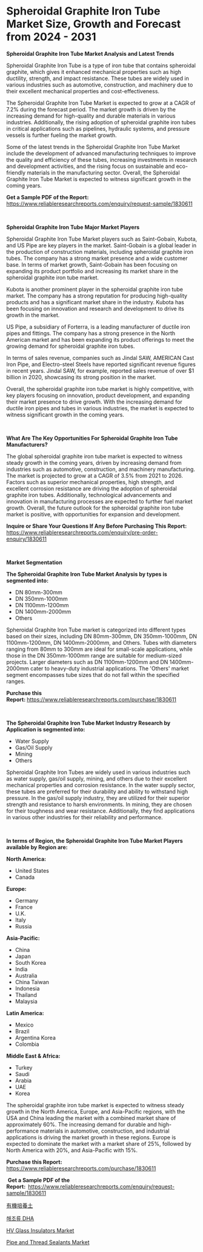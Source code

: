 <p><h1>Spheroidal Graphite Iron Tube Market Size, Growth and Forecast from 2024 - 2031</h1></p><p><strong>Spheroidal Graphite Iron Tube Market Analysis and Latest Trends</strong></p>
<p><p>Spheroidal Graphite Iron Tube is a type of iron tube that contains spheroidal graphite, which gives it enhanced mechanical properties such as high ductility, strength, and impact resistance. These tubes are widely used in various industries such as automotive, construction, and machinery due to their excellent mechanical properties and cost-effectiveness.</p><p>The Spheroidal Graphite Iron Tube Market is expected to grow at a CAGR of 7.2% during the forecast period. The market growth is driven by the increasing demand for high-quality and durable materials in various industries. Additionally, the rising adoption of spheroidal graphite iron tubes in critical applications such as pipelines, hydraulic systems, and pressure vessels is further fueling the market growth.</p><p>Some of the latest trends in the Spheroidal Graphite Iron Tube Market include the development of advanced manufacturing techniques to improve the quality and efficiency of these tubes, increasing investments in research and development activities, and the rising focus on sustainable and eco-friendly materials in the manufacturing sector. Overall, the Spheroidal Graphite Iron Tube Market is expected to witness significant growth in the coming years.</p></p>
<p><strong>Get a Sample PDF of the Report:&nbsp;</strong> <a href="https://www.reliableresearchreports.com/enquiry/request-sample/1830611">https://www.reliableresearchreports.com/enquiry/request-sample/1830611</a></p>
<p>&nbsp;</p>
<p><strong>Spheroidal Graphite Iron Tube Major Market Players</strong></p>
<p><p>Spheroidal Graphite Iron Tube Market players such as Saint-Gobain, Kubota, and US Pipe are key players in the market. Saint-Gobain is a global leader in the production of construction materials, including spheroidal graphite iron tubes. The company has a strong market presence and a wide customer base. In terms of market growth, Saint-Gobain has been focusing on expanding its product portfolio and increasing its market share in the spheroidal graphite iron tube market.</p><p>Kubota is another prominent player in the spheroidal graphite iron tube market. The company has a strong reputation for producing high-quality products and has a significant market share in the industry. Kubota has been focusing on innovation and research and development to drive its growth in the market.</p><p>US Pipe, a subsidiary of Forterra, is a leading manufacturer of ductile iron pipes and fittings. The company has a strong presence in the North American market and has been expanding its product offerings to meet the growing demand for spheroidal graphite iron tubes.</p><p>In terms of sales revenue, companies such as Jindal SAW, AMERICAN Cast Iron Pipe, and Electro-steel Steels have reported significant revenue figures in recent years. Jindal SAW, for example, reported sales revenue of over $1 billion in 2020, showcasing its strong position in the market.</p><p>Overall, the spheroidal graphite iron tube market is highly competitive, with key players focusing on innovation, product development, and expanding their market presence to drive growth. With the increasing demand for ductile iron pipes and tubes in various industries, the market is expected to witness significant growth in the coming years.</p></p>
<p>&nbsp;</p>
<p><strong>What Are The Key Opportunities For Spheroidal Graphite Iron Tube Manufacturers?</strong></p>
<p><p>The global spheroidal graphite iron tube market is expected to witness steady growth in the coming years, driven by increasing demand from industries such as automotive, construction, and machinery manufacturing. The market is projected to grow at a CAGR of 3.5% from 2021 to 2026. Factors such as superior mechanical properties, high strength, and excellent corrosion resistance are driving the adoption of spheroidal graphite iron tubes. Additionally, technological advancements and innovation in manufacturing processes are expected to further fuel market growth. Overall, the future outlook for the spheroidal graphite iron tube market is positive, with opportunities for expansion and development.</p></p>
<p><strong>Inquire or Share Your Questions If Any Before Purchasing This Report:</strong> <a href="https://www.reliableresearchreports.com/enquiry/pre-order-enquiry/1830611">https://www.reliableresearchreports.com/enquiry/pre-order-enquiry/1830611</a></p>
<p>&nbsp;</p>
<p><strong>Market Segmentation</strong></p>
<p><strong>The Spheroidal Graphite Iron Tube Market Analysis by types is segmented into:</strong></p>
<p><ul><li>DN 80mm-300mm</li><li>DN 350mm-1000mm</li><li>DN 1100mm-1200mm</li><li>DN 1400mm-2000mm</li><li>Others</li></ul></p>
<p><p>Spheroidal Graphite Iron Tube market is categorized into different types based on their sizes, including DN 80mm-300mm, DN 350mm-1000mm, DN 1100mm-1200mm, DN 1400mm-2000mm, and Others. Tubes with diameters ranging from 80mm to 300mm are ideal for small-scale applications, while those in the DN 350mm-1000mm range are suitable for medium-sized projects. Larger diameters such as DN 1100mm-1200mm and DN 1400mm-2000mm cater to heavy-duty industrial applications. The 'Others' market segment encompasses tube sizes that do not fall within the specified ranges.</p></p>
<p><strong>Purchase this Report:&nbsp;</strong><a href="https://www.reliableresearchreports.com/purchase/1830611">https://www.reliableresearchreports.com/purchase/1830611</a></p>
<p>&nbsp;</p>
<p><strong>The Spheroidal Graphite Iron Tube Market Industry Research by Application is segmented into:</strong></p>
<p><ul><li>Water Supply</li><li>Gas/Oil Supply</li><li>Mining</li><li>Others</li></ul></p>
<p><p>Spheroidal Graphite Iron Tubes are widely used in various industries such as water supply, gas/oil supply, mining, and others due to their excellent mechanical properties and corrosion resistance. In the water supply sector, these tubes are preferred for their durability and ability to withstand high pressure. In the gas/oil supply industry, they are utilized for their superior strength and resistance to harsh environments. In mining, they are chosen for their toughness and wear resistance. Additionally, they find applications in various other industries for their reliability and performance.</p></p>
<p>&nbsp;</p>
<p><strong>In terms of Region, the Spheroidal Graphite Iron Tube Market Players available by Region are:</strong></p>
<p>
    <p> <strong> North America: </strong>
        <ul>
            <li>United States</li>
            <li>Canada</li>
        </ul>
        </p> 
    <p> <strong> Europe: </strong>
        <ul>
            <li>Germany</li>
            <li>France</li>
            <li>U.K.</li>
            <li>Italy</li>
            <li>Russia</li>
        </ul>
        </p> 
    <p> <strong> Asia-Pacific: </strong>
        <ul>
            <li>China</li>
            <li>Japan</li>
            <li>South Korea</li>
            <li>India</li>
            <li>Australia</li>
            <li>China Taiwan</li>
            <li>Indonesia</li>
            <li>Thailand</li>
            <li>Malaysia</li>
        </ul>
        </p> 
    <p> <strong> Latin America: </strong>
        <ul>
            <li>Mexico</li>
            <li>Brazil</li>
            <li>Argentina Korea</li>
            <li>Colombia</li>
        </ul>
        </p> 
    <p> <strong> Middle East & Africa: </strong>
        <ul>
            <li>Turkey</li>
            <li>Saudi</li>
            <li>Arabia</li>
            <li>UAE</li>
            <li>Korea</li>
        </ul>
    </p>
    </p>
<p><p>The spheroidal graphite iron tube market is expected to witness steady growth in the North America, Europe, and Asia-Pacific regions, with the USA and China leading the market with a combined market share of approximately 60%. The increasing demand for durable and high-performance materials in automotive, construction, and industrial applications is driving the market growth in these regions. Europe is expected to dominate the market with a market share of 25%, followed by North America with 20%, and Asia-Pacific with 15%.</p></p>
<p><strong>Purchase this Report: </strong><a href="https://www.reliableresearchreports.com/purchase/1830611">https://www.reliableresearchreports.com/purchase/1830611</a></p>
<p>&nbsp;<strong>Get a Sample PDF of the Report:&nbsp;&nbsp;</strong><a href="https://www.reliableresearchreports.com/enquiry/request-sample/1830611">https://www.reliableresearchreports.com/enquiry/request-sample/1830611</a></p>
<p><strong></strong></p>
<p><p><a href="https://github.com/ycmtqqhvk3273/Market-Research-Report-List-1/blob/main/74932071344.md">有機培養土</a></p><p><a href="https://github.com/lkwggful07722/Market-Research-Report-List-1/blob/main/5744109946.md">해조류 DHA</a></p><p><a href="https://issuu.com/reportprime-2/docs/hv-glass-insulators-market-size-2030.pptx">HV Glass Insulators Market</a></p><p><a href="https://issuu.com/reportprime-2/docs/pipe-and-thread-sealants-market-size-2030.pptx">Pipe and Thread Sealants Market</a></p></p>